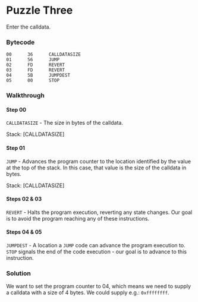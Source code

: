 # Puzzle Three

Enter the calldata.

### Bytecode

```
00      36      CALLDATASIZE
01      56      JUMP
02      FD      REVERT
03      FD      REVERT
04      5B      JUMPDEST
05      00      STOP
```

### Walkthrough

#### Step 00

`CALLDATASIZE` - The size in bytes of the calldata.

Stack: \[CALLDATASIZE]

#### Step 01

`JUMP` - Advances the program counter to the location identified by the value at the top of the stack. In this case, that value is the size of the calldata in bytes.

Stack: \[CALLDATASIZE]

#### Steps 02 & 03

`REVERT` - Halts the program execution, reverting any state changes. Our goal is to avoid the program reaching any of these instructions.

#### Steps 04 & 05

`JUMPDEST` - A location a `JUMP` code can advance the program execution to. `STOP` signals the end of the code execution - our goal is to advance to this instruction.

### Solution

We want to set the program counter to 04, which means we need to supply a calldata with a size of 4 bytes. We could supply e.g.: `0xffffffff`.
